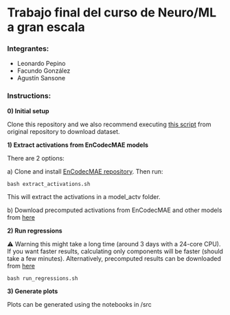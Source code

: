 # Trabajo final del curso de Neuro/ML a gran escala

### Integrantes:
- Leonardo Pepino
- Facundo González
- Agustín Sansone

### Instructions:

**0) Initial setup**

Clone this repository and we also recommend executing [this script](https://github.com/mrpep/auditory_brain_dnn/blob/main/setup_utils/download_files.py) from original repository to download dataset.

**1) Extract activations from EnCodecMAE models**

There are 2 options:

a) Clone and install [EnCodecMAE repository](https://github.com/habla-liaa/encodecmae). Then run:

```bash extract_activations.sh```

This will extract the activations in a model_actv folder.

b) Download precomputed activations from EnCodecMAE and other models from [here](https://huggingface.co/datasets/lpepino/neural_stimuli/blob/main/model_actv.tar.gz)

**2) Run regressions**

⚠️ Warning this might take a long time (around 3 days with a 24-core CPU). If you want faster results, calculating only components will be faster (should take a few minutes). Alternatively, precomputed results can be downloaded from [here](https://huggingface.co/datasets/lpepino/neural_stimuli/blob/main/results.tar.gz)

```bash run_regressions.sh```

**3) Generate plots**

Plots can be generated using the notebooks in /src

